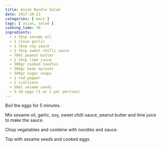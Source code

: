 ```yaml
---
title: Asian Noodle Salad
date: 2017-10-23
categories: [ main ]
tags: [ asian, salad ]
cooking_time: 30
ingredients:
  - 1 tbsp sesame oil
  - 1 clove garlic
  - 1 tbsp soy sauce
  - 2 tbsp sweet chilli sauce
  - 70ml peanut butter
  - 2 tbsp lime juice
  - 500gr cooked noodles
  - 300gr bean sprouts
  - 300gr sugar snaps
  - 1 red pepper
  - 2 scallions
  - 50ml sesame seeds
  - 5-10 eggs (1 or 2 per portion)
---
```


Boil the eggs for 5 minutes.

Mix sesame oil, garlic, soy, sweet chilli sauce, peanut butter and lime juice to make the sauce.

Chop vegetables and combine with noodles and sauce.

Top with sesame seeds and cooked eggs.
